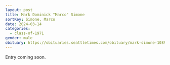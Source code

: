 ```yaml
---
layout: post
title: Mark Dominick "Marco" Simone
sortKey: Simone, Marco
date: 2024-03-14
categories:
  - class-of-1971
gender: male
obituary: https://obituaries.seattletimes.com/obituary/mark-simone-1089550953
---
```

E﻿ntry coming soon.